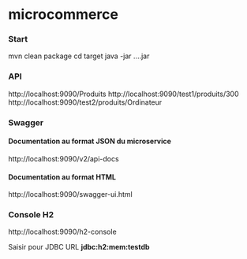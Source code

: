 # microcommerce

### Start

mvn clean package
cd target
java -jar ....jar

### API

http://localhost:9090/Produits
http://localhost:9090/test1/produits/300
http://localhost:9090/test2/produits/Ordinateur

### Swagger

#### Documentation au format JSON du microservice
http://localhost:9090/v2/api-docs

#### Documentation au format HTML
http://localhost:9090/swagger-ui.html

### Console H2

http://localhost:9090/h2-console

Saisir pour JDBC URL **jdbc:h2:mem:testdb**
